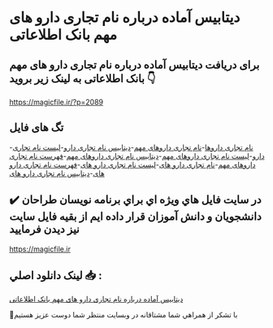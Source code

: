# دیتابیس آماده درباره نام تجاری دارو های مهم بانک اطلاعاتی

## برای دریافت دیتابیس آماده درباره نام تجاری دارو های مهم بانک اطلاعاتی به لینک زیر بروید 👇

https://magicfile.ir/?p=2089

## تگ های فایل

-[نام تجاری داروها](https://magicfile.ir/product/%d8%af%d9%8a%d8%aa%d8%a7%d8%a8%d9%8a%d8%b3-%d8%a2%d9%85%d8%a7%d8%af%d9%87-%d8%af%d8%b1%d8%a8%d8%a7%d8%b1%d9%87-%d9%86%d8%a7%d9%85-%d8%aa%d8%ac%d8%a7%d8%b1%d9%8a-%d8%af%d8%a7%d8%b1%d9%88-%d9%87%d8%a7%d9%8a-%d9%85%d9%87%d9%85/)-[نام تجاری داروهای مهم](https://magicfile.ir/product/%d8%af%d9%8a%d8%aa%d8%a7%d8%a8%d9%8a%d8%b3-%d8%a2%d9%85%d8%a7%d8%af%d9%87-%d8%af%d8%b1%d8%a8%d8%a7%d8%b1%d9%87-%d9%86%d8%a7%d9%85-%d8%aa%d8%ac%d8%a7%d8%b1%d9%8a-%d8%af%d8%a7%d8%b1%d9%88-%d9%87%d8%a7%d9%8a-%d9%85%d9%87%d9%85/)-[دیتابیس نام تجاری دارو](https://magicfile.ir/product/%d8%af%d9%8a%d8%aa%d8%a7%d8%a8%d9%8a%d8%b3-%d8%a2%d9%85%d8%a7%d8%af%d9%87-%d8%af%d8%b1%d8%a8%d8%a7%d8%b1%d9%87-%d9%86%d8%a7%d9%85-%d8%aa%d8%ac%d8%a7%d8%b1%d9%8a-%d8%af%d8%a7%d8%b1%d9%88-%d9%87%d8%a7%d9%8a-%d9%85%d9%87%d9%85/)-[لیست نام تجاری دارو](https://magicfile.ir/product/%d8%af%d9%8a%d8%aa%d8%a7%d8%a8%d9%8a%d8%b3-%d8%a2%d9%85%d8%a7%d8%af%d9%87-%d8%af%d8%b1%d8%a8%d8%a7%d8%b1%d9%87-%d9%86%d8%a7%d9%85-%d8%aa%d8%ac%d8%a7%d8%b1%d9%8a-%d8%af%d8%a7%d8%b1%d9%88-%d9%87%d8%a7%d9%8a-%d9%85%d9%87%d9%85/)-[لیست نام تجاری داروهای مهم](https://magicfile.ir/product/%d8%af%d9%8a%d8%aa%d8%a7%d8%a8%d9%8a%d8%b3-%d8%a2%d9%85%d8%a7%d8%af%d9%87-%d8%af%d8%b1%d8%a8%d8%a7%d8%b1%d9%87-%d9%86%d8%a7%d9%85-%d8%aa%d8%ac%d8%a7%d8%b1%d9%8a-%d8%af%d8%a7%d8%b1%d9%88-%d9%87%d8%a7%d9%8a-%d9%85%d9%87%d9%85/)-[دیتابیس نام تجاری داروهای مهم](https://magicfile.ir/product/%d8%af%d9%8a%d8%aa%d8%a7%d8%a8%d9%8a%d8%b3-%d8%a2%d9%85%d8%a7%d8%af%d9%87-%d8%af%d8%b1%d8%a8%d8%a7%d8%b1%d9%87-%d9%86%d8%a7%d9%85-%d8%aa%d8%ac%d8%a7%d8%b1%d9%8a-%d8%af%d8%a7%d8%b1%d9%88-%d9%87%d8%a7%d9%8a-%d9%85%d9%87%d9%85/)-[فهرست نام تجاری داروهای مهم](https://magicfile.ir/product/%d8%af%d9%8a%d8%aa%d8%a7%d8%a8%d9%8a%d8%b3-%d8%a2%d9%85%d8%a7%d8%af%d9%87-%d8%af%d8%b1%d8%a8%d8%a7%d8%b1%d9%87-%d9%86%d8%a7%d9%85-%d8%aa%d8%ac%d8%a7%d8%b1%d9%8a-%d8%af%d8%a7%d8%b1%d9%88-%d9%87%d8%a7%d9%8a-%d9%85%d9%87%d9%85/)-[نام تجاری دارو های](https://magicfile.ir/product/%d8%af%d9%8a%d8%aa%d8%a7%d8%a8%d9%8a%d8%b3-%d8%a2%d9%85%d8%a7%d8%af%d9%87-%d8%af%d8%b1%d8%a8%d8%a7%d8%b1%d9%87-%d9%86%d8%a7%d9%85-%d8%aa%d8%ac%d8%a7%d8%b1%d9%8a-%d8%af%d8%a7%d8%b1%d9%88-%d9%87%d8%a7%d9%8a-%d9%85%d9%87%d9%85/)-[لیست نام تجاری دارو های](https://magicfile.ir/product/%d8%af%d9%8a%d8%aa%d8%a7%d8%a8%d9%8a%d8%b3-%d8%a2%d9%85%d8%a7%d8%af%d9%87-%d8%af%d8%b1%d8%a8%d8%a7%d8%b1%d9%87-%d9%86%d8%a7%d9%85-%d8%aa%d8%ac%d8%a7%d8%b1%d9%8a-%d8%af%d8%a7%d8%b1%d9%88-%d9%87%d8%a7%d9%8a-%d9%85%d9%87%d9%85/)-[فهرست نام تجاری دارو های](https://magicfile.ir/product/%d8%af%d9%8a%d8%aa%d8%a7%d8%a8%d9%8a%d8%b3-%d8%a2%d9%85%d8%a7%d8%af%d9%87-%d8%af%d8%b1%d8%a8%d8%a7%d8%b1%d9%87-%d9%86%d8%a7%d9%85-%d8%aa%d8%ac%d8%a7%d8%b1%d9%8a-%d8%af%d8%a7%d8%b1%d9%88-%d9%87%d8%a7%d9%8a-%d9%85%d9%87%d9%85/)-[دیتابیس نام تجاری دارو های](https://magicfile.ir/product/%d8%af%d9%8a%d8%aa%d8%a7%d8%a8%d9%8a%d8%b3-%d8%a2%d9%85%d8%a7%d8%af%d9%87-%d8%af%d8%b1%d8%a8%d8%a7%d8%b1%d9%87-%d9%86%d8%a7%d9%85-%d8%aa%d8%ac%d8%a7%d8%b1%d9%8a-%d8%af%d8%a7%d8%b1%d9%88-%d9%87%d8%a7%d9%8a-%d9%85%d9%87%d9%85/)

## ✔️ در سايت فايل هاي ويژه اي براي برنامه نويسان طراحان دانشجويان و دانش آموزان قرار داده ايم از بقيه فايل سايت نيز ديدن فرماييد

https://magicfile.ir


## لينک دانلود اصلي 📥 :

[دیتابیس آماده درباره نام تجاری دارو های مهم بانک اطلاعاتی](https://magicfile.ir/product/%d8%af%d9%8a%d8%aa%d8%a7%d8%a8%d9%8a%d8%b3-%d8%a2%d9%85%d8%a7%d8%af%d9%87-%d8%af%d8%b1%d8%a8%d8%a7%d8%b1%d9%87-%d9%86%d8%a7%d9%85-%d8%aa%d8%ac%d8%a7%d8%b1%d9%8a-%d8%af%d8%a7%d8%b1%d9%88-%d9%87%d8%a7%d9%8a-%d9%85%d9%87%d9%85/) 


🙏با تشکر از همراهي شما مشتاقانه در وبسایت منتظر شما دوست عزیز هستیم


